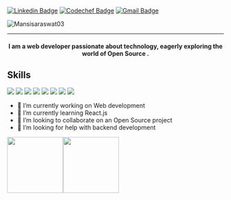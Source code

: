  [![Linkedin Badge](https://img.shields.io/badge/mansi-saraswat-30302f?style=flat&logo=linkedin)](https://www.linkedin.com/in/mansi-saraswat-050014264/)
[![Codechef Badge](https://img.shields.io/badge/mansi-saraswat-30302f?style=flat&logo=codechef)](https://www.codechef.com/users/mansi_saraswat)
[![Gmail Badge](https://img.shields.io/badge/mansisaraswat030@gmail.com-30302f?style=flat&logo=Gmail&logoColor=white)](mailto:mansisaraswat030@gmail.com)
<p align="left"> <img src="https://komarev.com/ghpvc/?username=Mansisaraswat03" alt="Mansisaraswat03" /> </p>

---

#### <p align="center">I am a web developer passionate about technology, eagerly exploring the world of Open Source .</p>

## Skills

<p> <img src="https://img.shields.io/badge/HTML-239120?style=for-the-badge&logo=html5&logoColor=white"/> <img src="https://img.shields.io/badge/CSS-239120?&style=for-the-badge&logo=css3&logoColor=white"/> <img src="https://img.shields.io/badge/JavaScript-F7DF1E?style=for-the-badge&logo=javascript&logoColor=black"/> <img src="https://img.shields.io/badge/React-20232A?style=for-the-badge&logo=react&logoColor=61DAFB"/> <img src="https://img.shields.io/badge/C-00599C?style=for-the-badge&logo=c&logoColor=white"/> <img src="https://img.shields.io/badge/C%2B%2B-00599C?style=for-the-badge&logo=c%2B%2B&logoColor=white"/> <img src="https://img.shields.io/badge/Bootstrap-563D7C?style=for-the-badge&logo=bootstrap&logoColor=white"/> <img src="https://img.shields.io/badge/Netlify-00C7B7?style=for-the-badge&logo=netlify&logoColor=white"/> 
</p>

- 🔭 I’m currently working on Web development
- 🌱 I’m currently learning React.js
- 👯 I’m looking to collaborate on an Open Source project
- 🤔 I’m looking for help with backend development



<!--<details open>
<img height="180em" src="https://github-readme-stats.vercel.app/api username=Mansisaraswat03&show_icons=true&hide_border=true&&count_private=true&include_all_commits=true" />
<img height="180em" src="https://github-readme-stats.vercel.app/api/top-langs/?username=Mansisaraswat03&exclude_repo=KNN-Image-Classification&show_icons=true&hide_border=true&layout=compact&langs_count=8"/>
 </details>-->
 
 <img align="" height='130px' src="https://github-readme-stats.vercel.app/api?username=Mansisaraswat03&hide_title=true&show_icons=true&include_all_commits=true&line_height=21&bg_color=0,EC6C6C,FFD479,FFFC79,73FA79&theme=graywhite" /><img align="" height='130px' src="https://github-readme-stats.vercel.app/api/top-langs/?username=Mansisaraswat03&hide_title=true&layout=compact&bg_color=0,73FA79,73FDFF,D783FF&theme=graywhite" />
<!--


